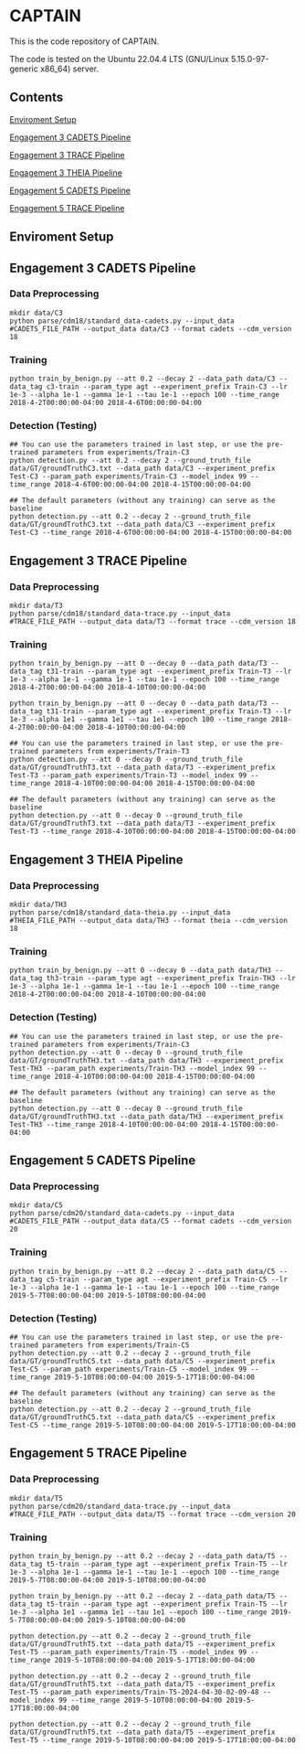 # CAPTAIN
This is the code repository of CAPTAIN.

The code is tested on the Ubuntu 22.04.4 LTS (GNU/Linux 5.15.0-97-generic x86_64) server.

## Contents
[Enviroment Setup](#enviroment-setup)

[Engagement 3 CADETS Pipeline](#engagement-3-cadets-pipeline)

[Engagement 3 TRACE Pipeline](#engagement-3-trace-pipeline)

[Engagement 3 THEIA Pipeline](#engagement-3-theia-pipeline)

[Engagement 5 CADETS Pipeline](#engagement-5-cadets-pipeline)

[Engagement 5 TRACE Pipeline](#engagement-5-trace-pipeline)

## Enviroment Setup

## Engagement 3 CADETS Pipeline

### Data Preprocessing

```
mkdir data/C3
python parse/cdm18/standard_data-cadets.py --input_data #CADETS_FILE_PATH --output_data data/C3 --format cadets --cdm_version 18
```

### Training
```
python train_by_benign.py --att 0.2 --decay 2 --data_path data/C3 --data_tag c3-train --param_type agt --experiment_prefix Train-C3 --lr 1e-3 --alpha 1e-1 --gamma 1e-1 --tau 1e-1 --epoch 100 --time_range 2018-4-2T00:00:00-04:00 2018-4-6T00:00:00-04:00
```

### Detection (Testing)
```
## You can use the parameters trained in last step, or use the pre-trained parameters from experiments/Train-C3
python detection.py --att 0.2 --decay 2 --ground_truth_file data/GT/groundTruthC3.txt --data_path data/C3 --experiment_prefix Test-C3 --param_path experiments/Train-C3 --model_index 99 --time_range 2018-4-6T00:00:00-04:00 2018-4-15T00:00:00-04:00

## The default parameters (without any training) can serve as the baseline
python detection.py --att 0.2 --decay 2 --ground_truth_file data/GT/groundTruthC3.txt --data_path data/C3 --experiment_prefix Test-C3 --time_range 2018-4-6T00:00:00-04:00 2018-4-15T00:00:00-04:00
```

## Engagement 3 TRACE Pipeline

### Data Preprocessing

```
mkdir data/T3
python parse/cdm18/standard_data-trace.py --input_data #TRACE_FILE_PATH --output_data data/T3 --format trace --cdm_version 18
```

### Training
```
python train_by_benign.py --att 0 --decay 0 --data_path data/T3 --data_tag t31-train --param_type agt --experiment_prefix Train-T3 --lr 1e-3 --alpha 1e-1 --gamma 1e-1 --tau 1e-1 --epoch 100 --time_range 2018-4-2T00:00:00-04:00 2018-4-10T00:00:00-04:00

python train_by_benign.py --att 0 --decay 0 --data_path data/T3 --data_tag t31-train --param_type agt --experiment_prefix Train-T3 --lr 1e-3 --alpha 1e1 --gamma 1e1 --tau 1e1 --epoch 100 --time_range 2018-4-2T00:00:00-04:00 2018-4-10T00:00:00-04:00
```

```
## You can use the parameters trained in last step, or use the pre-trained parameters from experiments/Train-T3
python detection.py --att 0 --decay 0 --ground_truth_file data/GT/groundTruthT3.txt --data_path data/T3 --experiment_prefix Test-T3 --param_path experiments/Train-T3 --model_index 99 --time_range 2018-4-10T00:00:00-04:00 2018-4-15T00:00:00-04:00

## The default parameters (without any training) can serve as the baseline
python detection.py --att 0 --decay 0 --ground_truth_file data/GT/groundTruthT3.txt --data_path data/T3 --experiment_prefix Test-T3 --time_range 2018-4-10T00:00:00-04:00 2018-4-15T00:00:00-04:00
```

## Engagement 3 THEIA Pipeline

### Data Preprocessing

```
mkdir data/TH3
python parse/cdm18/standard_data-theia.py --input_data #THEIA_FILE_PATH --output_data data/TH3 --format theia --cdm_version 18
```

### Training
```
python train_by_benign.py --att 0 --decay 0 --data_path data/TH3 --data_tag th3-train --param_type agt --experiment_prefix Train-TH3 --lr 1e-3 --alpha 1e-1 --gamma 1e-1 --tau 1e-1 --epoch 100 --time_range 2018-4-2T00:00:00-04:00 2018-4-10T00:00:00-04:00
```

### Detection (Testing)
```
## You can use the parameters trained in last step, or use the pre-trained parameters from experiments/Train-C3
python detection.py --att 0 --decay 0 --ground_truth_file data/GT/groundTruthTH3.txt --data_path data/TH3 --experiment_prefix Test-TH3 --param_path experiments/Train-TH3 --model_index 99 --time_range 2018-4-10T00:00:00-04:00 2018-4-15T00:00:00-04:00

## The default parameters (without any training) can serve as the baseline
python detection.py --att 0 --decay 0 --ground_truth_file data/GT/groundTruthTH3.txt --data_path data/TH3 --experiment_prefix Test-TH3 --time_range 2018-4-10T00:00:00-04:00 2018-4-15T00:00:00-04:00
```


## Engagement 5 CADETS Pipeline

### Data Preprocessing

```
mkdir data/C5
python parse/cdm20/standard_data-cadets.py --input_data #CADETS_FILE_PATH --output_data data/C5 --format cadets --cdm_version 20
```

### Training
```
python train_by_benign.py --att 0.2 --decay 2 --data_path data/C5 --data_tag c5-train --param_type agt --experiment_prefix Train-C5 --lr 1e-3 --alpha 1e-1 --gamma 1e-1 --tau 1e-1 --epoch 100 --time_range 2019-5-7T08:00:00-04:00 2019-5-10T08:00:00-04:00
```

### Detection (Testing)
```
## You can use the parameters trained in last step, or use the pre-trained parameters from experiments/Train-C5
python detection.py --att 0.2 --decay 2 --ground_truth_file data/GT/groundTruthC5.txt --data_path data/C5 --experiment_prefix Test-C5 --param_path experiments/Train-C5 --model_index 99 --time_range 2019-5-10T08:00:00-04:00 2019-5-17T18:00:00-04:00

## The default parameters (without any training) can serve as the baseline
python detection.py --att 0.2 --decay 2 --ground_truth_file data/GT/groundTruthC5.txt --data_path data/C5 --experiment_prefix Test-C5 --time_range 2019-5-10T08:00:00-04:00 2019-5-17T18:00:00-04:00
```

## Engagement 5 TRACE Pipeline

### Data Preprocessing

```
mkdir data/T5
python parse/cdm20/standard_data-trace.py --input_data #TRACE_FILE_PATH --output_data data/T5 --format trace --cdm_version 20
```

### Training
```
python train_by_benign.py --att 0.2 --decay 2 --data_path data/T5 --data_tag t5-train --param_type agt --experiment_prefix Train-T5 --lr 1e-3 --alpha 1e-1 --gamma 1e-1 --tau 1e-1 --epoch 100 --time_range 2019-5-7T08:00:00-04:00 2019-5-10T08:00:00-04:00

python train_by_benign.py --att 0.2 --decay 2 --data_path data/T5 --data_tag t5-train --param_type agt --experiment_prefix Train-T5 --lr 1e-3 --alpha 1e1 --gamma 1e1 --tau 1e1 --epoch 100 --time_range 2019-5-7T08:00:00-04:00 2019-5-10T08:00:00-04:00
```

```
python detection.py --att 0.2 --decay 2 --ground_truth_file data/GT/groundTruthT5.txt --data_path data/T5 --experiment_prefix Test-T5 --param_path experiments/Train-T5 --model_index 99 --time_range 2019-5-10T08:00:00-04:00 2019-5-17T18:00:00-04:00

python detection.py --att 0.2 --decay 2 --ground_truth_file data/GT/groundTruthT5.txt --data_path data/T5 --experiment_prefix Test-T5 --param_path experiments/Train-T5-2024-04-30-02-09-48 --model_index 99 --time_range 2019-5-10T08:00:00-04:00 2019-5-17T18:00:00-04:00

python detection.py --att 0.2 --decay 2 --ground_truth_file data/GT/groundTruthT5.txt --data_path data/T5 --experiment_prefix Test-T5 --time_range 2019-5-10T08:00:00-04:00 2019-5-17T18:00:00-04:00
```


